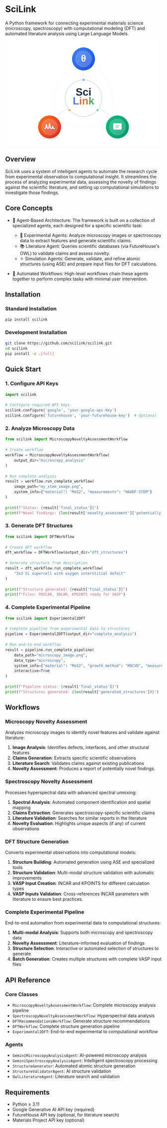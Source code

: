 # SciLink

A Python framework for connecting experimental materials science (microscopy, spectroscopy) with computational modeling (DFT) and automated literature analysis using Large Language Models.

![SciLink Logo](misc/scilink_logo_v2.svg)

## Overview

SciLink uses a system of intelligent agents to automate the research cycle from experimental observation to computational insight. It streamlines the process of analyzing experimental data, assessing the novelty of findings against the scientific literature, and setting up computational simulations to investigate those findings.

## Core Concepts

- 🤖 Agent-Based Architecture: The framework is built on a collection of specialized agents, each designed for a specific scientific task:

   - 🔬 Experimental Agents: Analyze microscopy images or spectroscopy data to extract features and generate scientific claims.
   - 📚 Literature Agent: Queries scientific databases (via FutureHouse's OWL) to validate claims and assess novelty.
   - ⚛️ Simulation Agents: Generate, validate, and refine atomic structures (using ASE) and prepare input files for DFT calculations.

- 🔄 Automated Workflows: High-level workflows chain these agents together to perform complex tasks with minimal user intervention.


## Installation

### Standard Installation
```bash
pip install scilink
```

### Development Installation
```bash
git clone https://github.com/scilink/scilink.git
cd scilink
pip install -e .[full]
```

## Quick Start

### 1. Configure API Keys

```python
import scilink

# Configure required API keys
scilink.configure('google', 'your-google-api-key')
scilink.configure('futurehouse', 'your-futurehouse-key')  # Optional
```

### 2. Analyze Microscopy Data

```python
from scilink import MicroscopyNoveltyAssessmentWorkflow

# Create workflow
workflow = MicroscopyNoveltyAssessmentWorkflow(
    output_dir="microscopy_analysis"
)

# Run complete analysis
result = workflow.run_complete_workflow(
    image_path="my_stem_image.png",
    system_info={"material": "MoS2", "measurements": "HAADF-STEM"}
)

print(f"Status: {result['final_status']}")
print(f"Novel findings: {len(result['novelty_assessment']['potentially_novel'])}")
```

### 3. Generate DFT Structures

```python
from scilink import DFTWorkflow

# Create DFT workflow
dft_workflow = DFTWorkflow(output_dir="dft_structures")

# Generate structure from description
result = dft_workflow.run_complete_workflow(
    "3x3 Si supercell with oxygen interstitial defect"
)

print(f"Structure generated: {result['final_status']}")
print(f"Files: POSCAR, INCAR, KPOINTS ready for VASP")
```

### 4. Complete Experimental Pipeline

```python
from scilink import Experimental2DFT

# Complete pipeline from experimental data to structures
pipeline = Experimental2DFT(output_dir="complete_analysis")

# Run end-to-end workflow
result = pipeline.run_complete_pipeline(
    data_path="microscopy_image.png",
    data_type="microscopy", 
    system_info={"material": "MoS2", "growth_method": "MOCVD", "measurements": "HAADF-STEM"},
    interactive=True
)

print(f"Pipeline status: {result['final_status']}")
print(f"Structures generated: {len(result['generated_structures'])}")
```

## Workflows

### Microscopy Novelty Assessment
Analyzes microscopy images to identify novel features and validate against literature:

1. **Image Analysis**: Identifies defects, interfaces, and other structural features
2. **Claims Generation**: Extracts specific scientific observations
3. **Literature Search**: Validates claims against existing publications
4. **Novelty Assessment**: Produces a report of potentially novel findings.

### Spectroscopy Novelty Assessment  
Processes hyperspectral data with advanced spectral unmixing:

1. **Spectral Analysis**: Automated component identification and spatial mapping
2. **Claims Extraction**: Generates spectroscopy-specific scientific claims
3. **Literature Validation**: Searches for similar reports in the literature
4. **Novelty Evaluation**: Highlights unique aspects (if any) of current observations

### DFT Structure Generation
Converts experimental observations into computational models:

1. **Structure Building**: Automated generation using ASE and specialized tools
2. **Structure Validation**: Multi-modal structure validation with automatic improvements
2. **VASP Input Creation**: INCAR and KPOINTS for different calculation types
3. **VASP Inputs Validation**: Cross-references INCAR parameters with literature to ensure best practices.

### Complete Experimental Pipeline
End-to-end automation from experimental data to computational structures:

1. **Multi-modal Analysis**: Supports both microscopy and spectroscopy data
2. **Novelty Assessment**: Literature-informed evaluation of findings
3. **Structure Selection**: Interactive or automated selection of structures to generate
4. **Batch Generation**: Creates multiple structures with complete VASP input files


## API Reference

### Core Classes

- `MicroscopyNoveltyAssessmentWorkflow`: Complete microscopy analysis pipeline
- `SpectroscopyNoveltyAssessmentWorkflow`: Hyperspectral data analysis
- `DFTRecommendationsWorkflow`: Generate structure recommendations
- `DFTWorkflow`: Complete structure generation pipeline  
- `Experimental2DFT`: End-to-end experimental to computational workflow

### Agents

- `GeminiMicroscopyAnalysisAgent`: AI-powered microscopy analysis
- `GeminiSpectroscopyAnalysisAgent`: Intelligent spectroscopy processing
- `StructureGenerator`: Automated atomic structure generation
- `StructureValidatorAgent`: AI structure validation
- `OwlLiteratureAgent`: Literature search and validation

## Requirements

- Python ≥ 3.11
- Google Generative AI API key (required)
- FutureHouse API key (optional, for literature search)
- Materials Project API key (optional)
